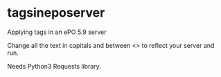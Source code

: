 # tagsineposerver
Applying tags in an ePO 5.9 server

Change all the text in capitals and between <> to reflect your server and run.

Needs Python3 Requests library.
